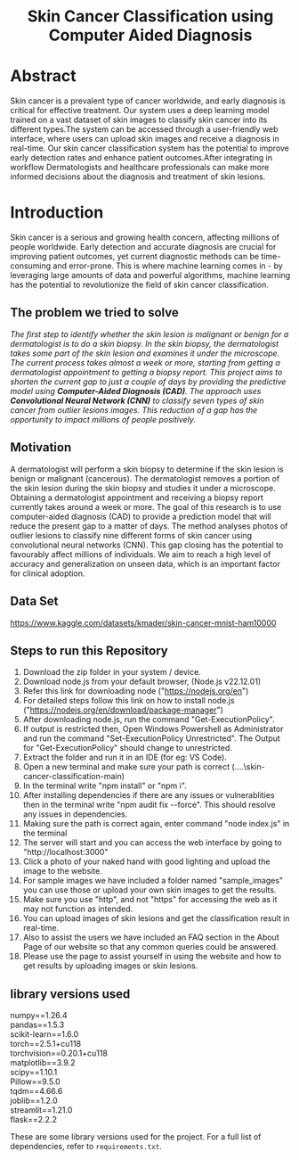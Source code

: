 <h1 align="center">Skin Cancer Classification using Computer Aided Diagnosis</h1>

# Abstract

Skin cancer is a prevalent type of cancer worldwide, and early diagnosis is critical for effective treatment. Our system uses a deep learning model trained on a vast dataset of skin images to classify skin cancer into its different types.The system can be accessed through a user-friendly web interface, where users can upload skin images and receive a diagnosis in real-time. Our skin cancer classification system has the potential to improve early detection rates and enhance patient outcomes.After integrating in workflow Dermatologists and healthcare professionals can make more informed decisions about the diagnosis and treatment of skin lesions.

# Introduction

Skin cancer is a serious and growing health concern, affecting millions of people worldwide. Early detection and accurate diagnosis are crucial for improving patient outcomes, yet current diagnostic methods can be time-consuming and error-prone. This is where machine learning comes in - by leveraging large amounts of data and powerful algorithms, machine learning has the potential to revolutionize the field of skin cancer classification.

## The problem we tried to solve

_The first step to identify whether the skin lesion is malignant or benign for a dermatologist is to do a skin biopsy. In the skin biopsy, the dermatologist takes some part of the skin lesion and examines it under the microscope. The current process takes almost a week or more, starting from getting a dermatologist appointment to getting a biopsy report. This project aims to shorten the current gap to just a couple of days by providing the predictive model using **Computer-Aided Diagnosis (CAD)**. The approach uses **Convolutional Neural Network (CNN)** to classify seven types of skin cancer from outlier lesions images. This reduction of a gap has the opportunity to impact millions of people positively._

## Motivation

A dermatologist will perform a skin biopsy to determine if the skin lesion is benign or malignant (cancerous).
The dermatologist removes a portion of the skin lesion during the skin biopsy and studies it under a microscope.
Obtaining a dermatologist appointment and receiving a biopsy report currently takes around a week or more.
The goal of this research is to use computer-aided diagnosis (CAD) to provide a prediction model that will reduce the present gap to a matter of days.
The method analyses photos of outlier lesions to classify nine different forms of skin cancer using convolutional neural networks (CNN). This gap closing has the potential to favourably affect millions of individuals.
We aim to reach a high level of accuracy and generalization on unseen data, which is an important factor for clinical adoption.

## Data Set

https://www.kaggle.com/datasets/kmader/skin-cancer-mnist-ham10000


## Steps to run this Repository
1. Download the zip folder in your system / device.
2. Download node.js from your default browser, (Node.js v22.12.01)
3. Refer this link for downloading node ("https://nodejs.org/en")
4. For detailed steps follow this link on how to install node.js ("https://nodejs.org/en/download/package-manager")
5. After downloading node.js, run the command "Get-ExecutionPolicy".
6. If output is restricted then, Open Windows Powershell as Administrator and run the command "Set-ExecutionPolicy Unrestricted". The Output for "Get-ExecutionPolicy" should change to unrestricted.
7. Extract the folder and run it in an IDE (for eg: VS Code).
8. Open a new terminal and make sure your path is correct (....\skin-cancer-classification-main)
9. In the terminal write "npm install" or "npm i". 
10. After installing dependencies if there are any issues or vulnerablities then in the terminal write "npm audit fix --force". This should resolve any issues in dependencies.
11. Making sure the path is correct again, enter command "node index.js" in the terminal
12. The server will start and you can access the web interface by going to "http://localhost:3000"
13. Click a photo of your naked hand with good lighting and upload the image to the website.
14. For sample images we have included a folder named "sample_images" you can use those or upload your own skin images to get the results.
15. Make sure you use "http", and not "https" for accessing the web as it may not function as intended.
16. You can upload images of skin lesions and get the classification result in real-time.
17. Also to assist the users we have included an FAQ section in the About Page of our website so that any common queries could be answered.              
18. Please use the page to assist yourself in using the website and how to get results by uploading images or skin lesions.                

## library versions used

numpy==1.26.4        
pandas==1.5.3          
scikit-learn==1.6.0                               
torch==2.5.1+cu118            
torchvision==0.20.1+cu118             
matplotlib==3.9.2              
scipy==1.10.1             
Pillow==9.5.0               
tqdm==4.66.6                  
joblib==1.2.0                   
streamlit==1.21.0                  
flask==2.2.2                     

These are some library versions used for the project.
For a full list of dependencies, refer to `requirements.txt`.